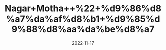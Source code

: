 ---
title: 'Nagar+Motha++%22+%d9%86%d8%a7%da%af%d8%b1+%d9%85%d9%88%d8%aa%da%be%d8%a7'
date: '2022-11-17' 
metatag: '' 
inventory: '0' 
draft: false 
# meta description 
shortDescripton: 'Cyperus+Root+%22+It+aids+In+Weight+Loss%2c+improves+Lactation%2c+fights+Respiratory+Issues++and+shields+Against+Infections'
description: 'Herbs+%d8%ac%da%91%db%8c+%d8%a8%d9%88%d9%b9%db%8c'
longdescription: ''
tags: ''
brand: ''
subCategory: ''
unit: '50 gm-Pk'
sellCount: '0'
featured: True
# product Price
price: '80.0'
# Product Short Description
shortDescription: 'Cyperus+Root+%22+It+aids+In+Weight+Loss%2c+improves+Lactation%2c+fights+Respiratory+Issues++and+shields+Against+Infections'
productID: 'C41CEBC4-1029-ED11-9968-005056B3A416'
type: 'products'
category: 'Herbs+%d8%ac%da%91%db%8c+%d8%a8%d9%88%d9%b9%db%8c' 
thumnailproduct: 'https://eraconnect.blob.core.windows.net/product-images/aminsaddiquidawakhana/C41CEBC4-1029-ED11-9968-005056B3A416.webp' 
images:
  - image: 'https://eraconnect.blob.core.windows.net/product-images/aminsaddiquidawakhana/C41CEBC4-1029-ED11-9968-005056B3A416.webp'  
Variants:
---